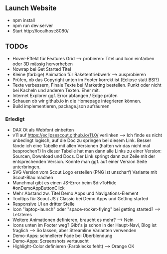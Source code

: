 ## Launch Website
* npm install
* npm run dev:server
* Start http://localhost:8080/

## TODOs
* Hover-Effekt für Features Grid --> probieren: Titel und Icon einfärben
  oder 3D mässig hervorheben
* Nowrap bei Get Started Titel
* Kleine (farbige) Animation für Raketentriebwerk --> ausprobieren
* Prüfen, ob das Copyright unten im Footer korrekt ist (Eclipse statt BSI?)
* Texte verbessern, Finale Texte bei Marketing bestellen. Punkt oder nicht
  bei Kacheln und anderen Texten. Eher mit.
* Internet Explorer ggf. Error abfangen / Edge prüfen
* Schauen ob wir github.io in die Homepage integrieren können.
* Build implementieren, package.json aufräumen

### Erledigt
* DAX Ot als Webfont einbetten
* v11 auf https://eclipsescout.github.io/11.0/ verlinken
  --> Ich finde es nicht unbedingt logisch, auf die Doc zu springen bei diesem
      Link. Besser fände ich eine Tabelle mit allen Versionen (hatten wir das
      nicht mal besprochen?) In dieser Tabelle hat man dann alle Links zu
      einer Version: Sourcen, Download und Docs. Der Link springt dann zur
      Zeile mit der entsprechenden Version. Könnte man ggf. auf einer Version
      Seite unterbringen.
* SVG Version vom Scout Logo erstellen (PNG ist unscharf)
  Variante mit Scout-Blau machen
* Manchmal gibt es einen JS-Error beim $divToHide #onDemoAppButtonClick
* Mehr Abstand zw. Titel Demo Apps und Navigations-Element
* Tooltips für Scout JS / Classic bei Demo Apps und Getting started
* Responsive UI an dritter Stelle
* Icon "laptop-launch" oder "space-rocket-flying" bei getting started? --> Letzteres
* Weitere Animationen definieren, braucht es mehr? --> Nein
* Icons unten im Footer weg? Gibt's ja schon in der Haupt-Navi, Blog ist fraglich
  --> So lassen, aber Streamline Varianten verwenden
* Demo-Apps: schnellerer Fade bei Überblendung
* Demo-Apps: Screenshots vertauscht
* Highlight-Color definieren (Farbklecks fehlt) --> Orange OK

